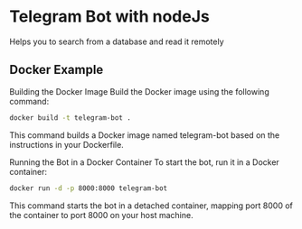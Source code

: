# Telegram Bot with nodeJs

Helps you to search from a database and read it remotely

## Docker Example
Building the Docker Image
Build the Docker image using the following command:

```bash
docker build -t telegram-bot .
```
This command builds a Docker image named telegram-bot based on the instructions in your Dockerfile.

Running the Bot in a Docker Container
To start the bot, run it in a Docker container:

```bash
docker run -d -p 8000:8000 telegram-bot
```

This command starts the bot in a detached container, mapping port 8000 of the container to port 8000 on your host machine.